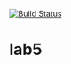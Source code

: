 [![Build Status](https://travis-ci.org/IlyaFLW/lab5.svg?branch=main)](https://travis-ci.org/IlyaFLW/lab5)


# lab5
